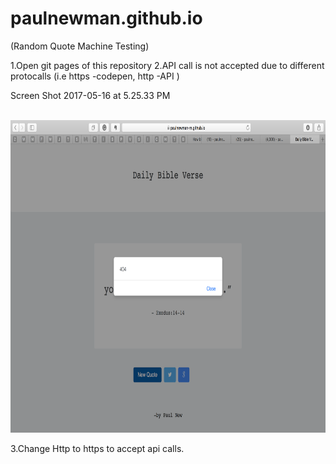 # paulnewman.github.io 

(Random Quote Machine Testing)

1.Open git pages of this repository 
2.API call is not accepted due to different protocalls (i.e https -codepen, http -API )

Screen Shot 2017-05-16 at 5.25.33 PM

<br>
<img style="height:500px" src="https://github.com/PaulNewman-M/paulnewman.github.io/blob/master/Screen%20Shot%202017-05-16%20at%205.25.33%20PM.png">
</img>
<br>

3.Change Http to https to accept api calls.
